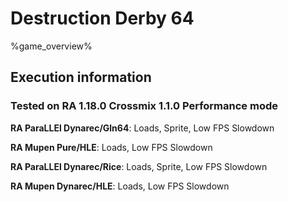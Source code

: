 # Destruction Derby 64 

%game_overview%

## Execution information

### Tested on RA 1.18.0 Crossmix 1.1.0 Performance mode

**RA ParaLLEl Dynarec/Gln64**: Loads, Sprite, Low FPS Slowdown

**RA Mupen Pure/HLE**: Loads, Low FPS Slowdown

**RA ParaLLEl Dynarec/Rice**: Loads, Sprite, Low FPS Slowdown

**RA Mupen Dynarec/HLE**: Loads, Low FPS Slowdown